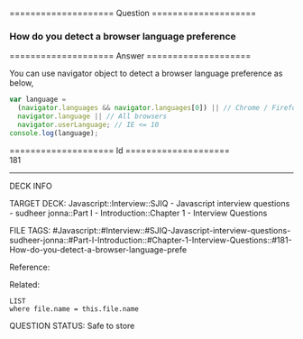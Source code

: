 ==================== Question ====================  

### How do you detect a browser language preference  

==================== Answer ====================  

You can use navigator object to detect a browser language preference as below,

```javascript
var language =
  (navigator.languages && navigator.languages[0]) || // Chrome / Firefox
  navigator.language || // All browsers
  navigator.userLanguage; // IE <= 10
console.log(language);
```

==================== Id ====================  
181
<!--ID: 1707879834621-->

---

DECK INFO

TARGET DECK: Javascript::Interview::SJIQ - Javascript interview questions - sudheer jonna::Part I - Introduction::Chapter 1 - Interview Questions

FILE TAGS: #Javascript::#Interview::#SJIQ-Javascript-interview-questions-sudheer-jonna::#Part-I-Introduction::#Chapter-1-Interview-Questions::#181-How-do-you-detect-a-browser-language-prefe

Reference:

Related:

```dataview
LIST
where file.name = this.file.name
```
QUESTION STATUS: Safe to store

